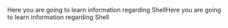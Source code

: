 Here you are going to learn information regarding ShellHere you are going to learn information regarding Shell
